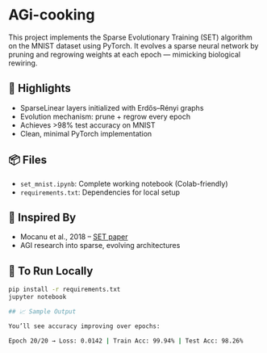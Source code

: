 # AGi-cooking

This project implements the Sparse Evolutionary Training (SET) algorithm on the MNIST dataset using PyTorch. It evolves a sparse neural network by pruning and regrowing weights at each epoch — mimicking biological rewiring.

## 🌱 Highlights
- SparseLinear layers initialized with Erdős–Rényi graphs
- Evolution mechanism: prune + regrow every epoch
- Achieves >98% test accuracy on MNIST
- Clean, minimal PyTorch implementation

## 📦 Files
- `set_mnist.ipynb`: Complete working notebook (Colab-friendly)
- `requirements.txt`: Dependencies for local setup

## 🧠 Inspired By
- Mocanu et al., 2018 – [SET paper](https://arxiv.org/abs/1706.04303)
- AGI research into sparse, evolving architectures

## 🔧 To Run Locally

```bash
pip install -r requirements.txt
jupyter notebook

## 📈 Sample Output

You’ll see accuracy improving over epochs:

Epoch 20/20 → Loss: 0.0142 | Train Acc: 99.94% | Test Acc: 98.26%
